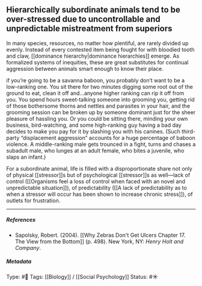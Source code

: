 ## Hierarchically subordinate animals tend to be over-stressed due to uncontrollable and unpredictable mistreatment from superiors # 

In many species, resources, no matter how plentiful, are rarely divided up evenly. Instead of every contested item being fought for with bloodied tooth and claw, [[dominance hierarchy|dominance hierarchies]] emerge. As formalized systems of inequities, these are great substitutes for continual aggression between animals smart enough to know their place.

if you’re going to be a savanna baboon, you probably don’t want to be a low-ranking one. You sit there for two minutes digging some root out of the ground to eat, clean it off and…anyone higher ranking can rip it off from you. You spend hours sweet-talking someone into grooming you, getting rid of those bothersome thorns and nettles and parasites in your hair, and the grooming session can be broken up by someone dominant just for the sheer pleasure of hassling you. Or you could be sitting there, minding your own business, bird-watching, and some high-ranking guy having a bad day decides to make you pay for it by slashing you with his canines. (Such third-party “displacement aggression” accounts for a huge percentage of baboon violence. A middle-ranking male gets trounced in a fight, turns and chases a subadult male, who lunges at an adult female, who bites a juvenile, who slaps an infant.) 

For a subordinate animal, life is filled with a disproportionate share not only of physical [[stressor]]s but of psychological [[stressor]]s as well—lack of control ([[Organisms feel a loss of control when faced with an novel and unpredictable situation]]), of predictability ([[A lack of predictability as to when a stressor will occur has been shown to increase chronic stress]]), of outlets for frustration.

___

##### References

- Sapolsky, Robert. (2004). [[Why Zebras Don't Get Ulcers Chapter 17. The View from the Bottom]] (p. 498). New York, NY: _Henry Holt and Company_.

##### Metadata

Type: #🔴 
Tags: [[Biology]] / [[Social Psychology]] 
Status: #☀️ 